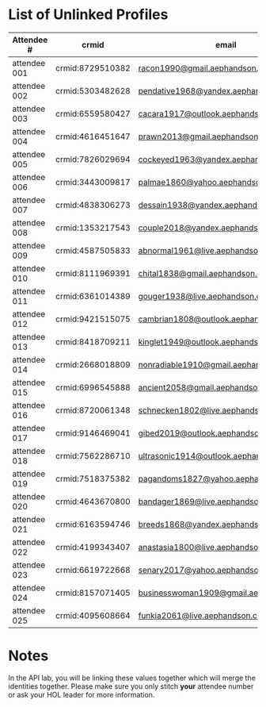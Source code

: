 # List of Unlinked Profiles

| Attendee #     | crmid  | email  |
|----------------|--------|--------|
| attendee 001 | crmid:8729510382 | racon1990@gmail.aephandson.com |
| attendee 002 | crmid:5303482628 | pendative1968@yandex.aephandson.com |
| attendee 003 | crmid:6559580427 | cacara1917@outlook.aephandson.com |
| attendee 004 | crmid:4616451647 | prawn2013@gmail.aephandson.com |
| attendee 005 | crmid:7826029694 | cockeyed1963@yandex.aephandson.com |
| attendee 006 | crmid:3443009817 | palmae1860@yahoo.aephandson.com |
| attendee 007 | crmid:4838306273 | dessain1938@yandex.aephandson.com |
| attendee 008 | crmid:1353217543 | couple2018@yandex.aephandson.com |
| attendee 009 | crmid:4587505833 | abnormal1961@live.aephandson.com |
| attendee 010 | crmid:8111969391 | chital1838@gmail.aephandson.com |
| attendee 011 | crmid:6361014389 | gouger1938@live.aephandson.com |
| attendee 012 | crmid:9421515075 | cambrian1808@outlook.aephandson.com |
| attendee 013 | crmid:8418709211 | kinglet1949@outlook.aephandson.com |
| attendee 014 | crmid:2668018809 | nonradiable1910@gmail.aephandson.com |
| attendee 015 | crmid:6996545888 | ancient2058@gmail.aephandson.com |
| attendee 016 | crmid:8720061348 | schnecken1802@live.aephandson.com |
| attendee 017 | crmid:9146469041 | gibed2019@outlook.aephandson.com |
| attendee 018 | crmid:7562286710 | ultrasonic1914@outlook.aephandson.com |
| attendee 019 | crmid:7518375382 | pagandoms1827@yahoo.aephandson.com |
| attendee 020 | crmid:4643670800 | bandager1869@live.aephandson.com |
| attendee 021 | crmid:6163594746 | breeds1868@yandex.aephandson.com |
| attendee 022 | crmid:4199343407 | anastasia1800@live.aephandson.com |
| attendee 023 | crmid:6619722668 | senary2017@yahoo.aephandson.com |
| attendee 024 | crmid:8157071405 | businesswoman1909@gmail.aephandson.com |
| attendee 025 | crmid:4095608664 | funkia2061@live.aephandson.com |

# Notes

In the API lab, you will be linking these values together which will merge the identities together.
Please make sure you only stitch **your** attendee number or ask your HOL leader for more information.
